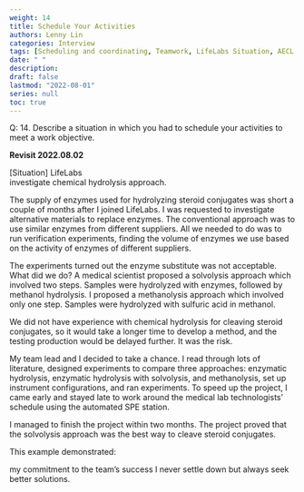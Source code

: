 ```yaml
---
weight: 14
title: Schedule Your Activities
authors: Lenny Lin
categories: Interview
tags: [Scheduling and coordinating, Teamwork, LifeLabs Situation, AECL Situation]
date: " "
description: 
draft: false
lastmod: "2022-08-01"
series: null
toc: true
---
```



Q: 14.  Describe a situation in which you had to schedule your activities to meet a work objective.  


**Revisit 2022.08.02**

[Situation] LifeLabs  
investigate chemical hydrolysis approach.   

The supply of enzymes used for hydrolyzing steroid conjugates was short a couple of months after I joined LifeLabs. I was requested to investigate alternative materials to replace enzymes. The conventional approach was to use similar enzymes from different suppliers. All we needed to do was to run verification experiments, finding the volume of enzymes we use based on the activity of enzymes of different suppliers.

The experiments turned out the enzyme substitute was not acceptable. What did we do? A medical scientist proposed a solvolysis approach which involved two steps. Samples were hydrolyzed with enzymes, followed by methanol hydrolysis. I proposed a methanolysis approach which involved only one step. Samples were hydrolyzed with sulfuric acid in methanol.

We did not have experience with chemical hydrolysis for cleaving steroid conjugates, so it would take a longer time to develop a method, and the testing production would be delayed further. It was the risk.

My team lead and I decided to take a chance. I read through lots of literature, designed experiments to compare three approaches: enzymatic hydrolysis, enzymatic hydrolysis with solvolysis, and methanolysis, set up instrument configurations, and ran experiments. To speed up the project, I came early and stayed late to work around the medical lab technologists’ schedule using the automated SPE station.

I managed to finish the project within two months. The project proved that the solvolysis approach was the best way to cleave steroid conjugates.

This example demonstrated:

my commitment to the team’s success
I never settle down but always seek better solutions.

